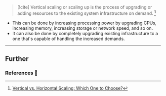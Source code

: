 > [!cite] 
> Vertical scaling or scaling up is the process of upgrading or adding resources to the existing system infrastructure on demand. [^1]

- This can be done by increasing processing power by upgrading CPUs, increasing memory, increasing storage or network speed, and so on.
- It can also be done by completely upgrading existing infrastructure to a one that's capable of handling the increased demands.


---
## Further

### References 📝

[^1]: [Vertical vs. Horizontal Scaling: Which One to Choose?](https://middleware.io/blog/vertical-vs-horizontal-scaling/)